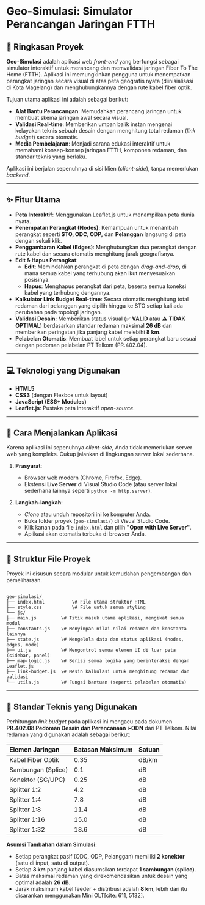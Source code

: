 # Geo-Simulasi: Simulator Perancangan Jaringan FTTH


## 📝 Ringkasan Proyek

**Geo-Simulasi** adalah aplikasi web *front-end* yang berfungsi sebagai simulator interaktif untuk merancang dan memvalidasi jaringan Fiber To The Home (FTTH). Aplikasi ini memungkinkan pengguna untuk menempatkan perangkat jaringan secara visual di atas peta geografis nyata (diinisialisasi di Kota Magelang) dan menghubungkannya dengan rute kabel fiber optik.

Tujuan utama aplikasi ini adalah sebagai berikut:
* **Alat Bantu Perancangan**: Memudahkan perancang jaringan untuk membuat skema jaringan awal secara visual.
* **Validasi Real-time**: Memberikan umpan balik instan mengenai kelayakan teknis sebuah desain dengan menghitung total redaman (*link budget*) secara otomatis.
* **Media Pembelajaran**: Menjadi sarana edukasi interaktif untuk memahami konsep-konsep jaringan FTTH, komponen redaman, dan standar teknis yang berlaku.

Aplikasi ini berjalan sepenuhnya di sisi klien (*client-side*), tanpa memerlukan *backend*.

---

## ✨ Fitur Utama

* **Peta Interaktif**: Menggunakan Leaflet.js untuk menampilkan peta dunia nyata.
* **Penempatan Perangkat (Nodes)**: Kemampuan untuk menambah perangkat seperti **STO, ODC, ODP,** dan **Pelanggan** langsung di peta dengan sekali klik.
* **Penggambaran Kabel (Edges)**: Menghubungkan dua perangkat dengan rute kabel dan secara otomatis menghitung jarak geografisnya.
* **Edit & Hapus Perangkat**:
    * **Edit**: Memindahkan perangkat di peta dengan *drag-and-drop*, di mana semua kabel yang terhubung akan ikut menyesuaikan posisinya.
    * **Hapus**: Menghapus perangkat dari peta, beserta semua koneksi kabel yang terhubung dengannya.
* **Kalkulator Link Budget Real-time**: Secara otomatis menghitung total redaman dari pelanggan yang dipilih hingga ke STO setiap kali ada perubahan pada topologi jaringan.
* **Validasi Desain**: Memberikan status visual (✅ **VALID** atau ⚠️ **TIDAK OPTIMAL**) berdasarkan standar redaman maksimal **26 dB** dan memberikan peringatan jika panjang kabel melebihi **8 km**.
* **Pelabelan Otomatis**: Membuat label untuk setiap perangkat baru sesuai dengan pedoman pelabelan PT Telkom (PR.402.04).

---

## 💻 Teknologi yang Digunakan

* **HTML5**
* **CSS3** (dengan Flexbox untuk layout)
* **JavaScript (ES6+ Modules)**
* **Leaflet.js**: Pustaka peta interaktif *open-source*.

---

## 🚀 Cara Menjalankan Aplikasi

Karena aplikasi ini sepenuhnya *client-side*, Anda tidak memerlukan server web yang kompleks. Cukup jalankan di lingkungan server lokal sederhana.

1.  **Prasyarat**:
    * Browser web modern (Chrome, Firefox, Edge).
    * Ekstensi **Live Server** di Visual Studio Code (atau server lokal sederhana lainnya seperti `python -m http.server`).

2.  **Langkah-langkah**:
    * *Clone* atau unduh repositori ini ke komputer Anda.
    * Buka folder proyek (`geo-simulasi/`) di Visual Studio Code.
    * Klik kanan pada file `index.html` dan pilih **"Open with Live Server"**.
    * Aplikasi akan otomatis terbuka di browser Anda.

---

## 📂 Struktur File Proyek

Proyek ini disusun secara modular untuk kemudahan pengembangan dan pemeliharaan.

```

geo-simulasi/
├── index.html          \# File utama struktur HTML
├── style.css           \# File untuk semua styling
└── js/
├── main.js         \# Titik masuk utama aplikasi, mengikat semua modul
├── constants.js    \# Menyimpan nilai-nilai redaman dan konstanta lainnya
├── state.js        \# Mengelola data dan status aplikasi (nodes, edges, mode)
├── ui.js           \# Mengontrol semua elemen UI di luar peta (sidebar, panel)
├── map-logic.js    \# Berisi semua logika yang berinteraksi dengan Leaflet.js
├── link-budget.js  \# Mesin kalkulasi untuk menghitung redaman dan validasi
└── utils.js        \# Fungsi bantuan (seperti pelabelan otomatis)

```

---

## 🔧 Standar Teknis yang Digunakan

Perhitungan *link budget* pada aplikasi ini mengacu pada dokumen **PR.402.08 Pedoman Desain dan Perencanaan i-ODN** dari PT Telkom. Nilai redaman yang digunakan adalah sebagai berikut:

| Elemen Jaringan | Batasan Maksimum | Satuan |
| :--- | :--- | :--- |
| Kabel Fiber Optik | 0.35 | dB/km |
| Sambungan (Splice) | 0.1 | dB |
| Konektor (SC/UPC) | 0.25 | dB |
| Splitter 1:2 | 4.2 | dB |
| Splitter 1:4 | 7.8 | dB |
| Splitter 1:8 | 11.4 | dB |
| Splitter 1:16 | 15.0 | dB |
| Splitter 1:32 | 18.6 | dB |

**Asumsi Tambahan dalam Simulasi:**
* Setiap perangkat pasif (ODC, ODP, Pelanggan) memiliki **2 konektor** (satu di input, satu di output).
* Setiap **3 km** panjang kabel diasumsikan terdapat **1 sambungan (splice)**.
* Batas maksimal redaman yang direkomendasikan untuk desain yang optimal adalah **26 dB**.
* Jarak maksimum kabel feeder + distribusi adalah **8 km**, lebih dari itu disarankan menggunakan Mini OLT[cite: 611, 5132].
```
